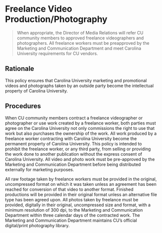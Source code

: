 # Freelance Video Production/Photography
> When appropriate, the Director of Media Relations will refer CU community members to approved freelance videographers and photographers. All freelance workers must be preapproved by the Marketing and Communication Department and meet Carolina University requirements for CU vendors.  

## Rationale
This policy ensures that Carolina University marketing and promotional videos and photographs taken by an outside party become the intellectual property of Carolina University.

## Procedures
When CU community members contract a freelance videographer or photographer or use work created by a freelance worker, both parties must agree on the Carolina University not only commissions the right to use that work but also purchases the ownership of the work. All work produced by a freelance worker contracting with Carolina University become the permanent property of Carolina University. This policy is intended to prohibit the freelance worker, or any third party, from selling or providing the work done to another publication without the express consent of Carolina University. All video and photo work must be pre-approved by the Marketing and Communication Department before being
distributed externally for marketing purposes.

All raw footage taken by freelance workers must be provided in the original, uncompressed format on which it was taken unless an agreement has been reached for conversion of that video to another format. Finished productions will be provided in their original format unless an alternative file type has been agreed upon. All photos taken by freelance must be provided, digitally in their original, uncompressed size and format, with a minimum resolution of 300 dpi, to the Marketing and Communication Department within three calendar days of the contracted work. The Marketing and Communication Department maintains CU’s official digital/print photography library.
